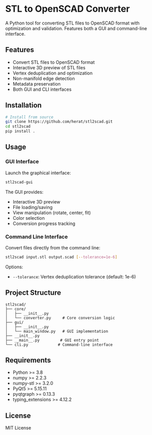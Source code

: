 # STL to OpenSCAD Converter

A Python tool for converting STL files to OpenSCAD format with optimization and validation. Features both a GUI and command-line interface.

## Features

- Convert STL files to OpenSCAD format
- Interactive 3D preview of STL files
- Vertex deduplication and optimization
- Non-manifold edge detection
- Metadata preservation
- Both GUI and CLI interfaces

## Installation

```bash
# Install from source
git clone https://github.com/herat/stl2scad.git
cd stl2scad
pip install .
```

## Usage

### GUI Interface

Launch the graphical interface:

```bash
stl2scad-gui
```

The GUI provides:
- Interactive 3D preview
- File loading/saving
- View manipulation (rotate, center, fit)
- Color selection
- Conversion progress tracking

### Command Line Interface

Convert files directly from the command line:

```bash
stl2scad input.stl output.scad [--tolerance=1e-6]
```

Options:
- `--tolerance`: Vertex deduplication tolerance (default: 1e-6)

## Project Structure

```
stl2scad/
├── core/
│   ├── __init__.py
│   └── converter.py     # Core conversion logic
├── gui/
│   ├── __init__.py
│   └── main_window.py   # GUI implementation
├── __init__.py
├── __main__.py         # GUI entry point
└── cli.py             # Command-line interface

```

## Requirements

- Python >= 3.8
- numpy >= 2.2.3
- numpy-stl >= 3.2.0
- PyQt5 >= 5.15.11
- pyqtgraph >= 0.13.3
- typing_extensions >= 4.12.2

## License

MIT License
